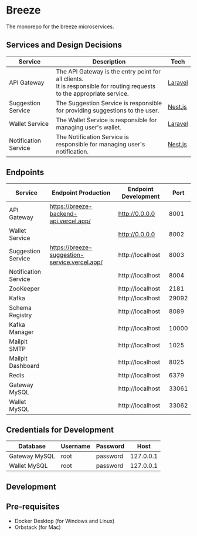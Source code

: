 # Breeze

The monorepo for the breeze microservices.

## Services and Design Decisions

| Service              | Description                                                                                                                 | Tech                            |
|----------------------|-----------------------------------------------------------------------------------------------------------------------------|---------------------------------|
| API Gateway          | The API Gateway is the entry point for all clients.<br/> It is responsible for routing requests to the appropriate service. | [Laravel](https://laravel.com/) |
| Suggestion Service   | The Suggestion Service is responsible for providing suggestions to the user.                                                | [Nest.js](https://nestjs.com/)  |
| Wallet Service       | The Wallet Service is responsible for managing user's wallet.                                                               | [Laravel](https://laravel.com/) |
| Notification Service | The Notification Service is responsible for managing user's notification.                                                   | [Nest.js](https://nestjs.com/)  |

## Endpoints

| Service              | Endpoint Production                           | Endpoint Development | Port  |
|----------------------|-----------------------------------------------|----------------------|-------|
| API Gateway          | https://breeze-backend-api.vercel.app/        | http://0.0.0.0       | 8001  |
| Wallet Service       |                                               | http://0.0.0.0       | 8002  |
| Suggestion Service   | https://breeze-suggestion-service.vercel.app/ | http://localhost     | 8003  |
| Notification Service |                                               | http://localhost     | 8004  |
| ZooKeeper            |                                               | http://localhost     | 2181  |
| Kafka                |                                               | http://localhost     | 29092 |
| Schema Registry      |                                               | http://localhost     | 8089  |
| Kafka Manager        |                                               | http://localhost     | 10000 |
| Mailpit SMTP         |                                               | http://localhost     | 1025  |
| Mailpit Dashboard    |                                               | http://localhost     | 8025  |
| Redis                |                                               | http://localhost     | 6379  |
| Gateway MySQL        |                                               | http://localhost     | 33061 |
| Wallet MySQL         |                                               | http://localhost     | 33062 |

## Credentials for Development

| Database      | Username | Password | Host      |
|---------------|----------|----------|-----------|
| Gateway MySQL | root     | password | 127.0.0.1 |
| Wallet MySQL  | root     | password | 127.0.0.1 |

## Development

## Pre-requisites

- Docker Desktop (for Windows and Linux)
- Orbstack (for Mac)
